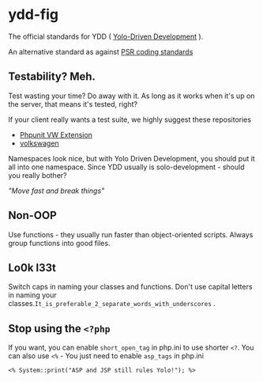 ydd-fig
=======

The official standards for YDD ( [Yolo-Driven Development](http://ruby.zigzo.com/2013/02/24/ydd-guidelines-yolo-driven-development/) ). 

An alternative standard as against [PSR coding standards](http://code.tutsplus.com/tutorials/psr-huh--net-29314) 

Testability? Meh.
-----------------

Test wasting your time? Do away with it. As long as it works when it's up on the server, that means it's tested, right? 

If your client really wants a test suite, we highly suggest these repositories
* [Phpunit VW Extension](https://github.com/hmlb/phpunit-vw)
* [volkswagen](https://github.com/auchenberg/volkswagen)

Namespaces look nice, but with Yolo Driven Development, you should put it all into one namespace. Since YDD usually is solo-development - should you really bother?  

_"Move fast and break things"_

Non-OOP
------

Use functions - they usually run faster than object-oriented scripts. Always group functions into good files.

Lo0k l33t
----------

Switch caps in naming your classes and functions. Don't use capital letters in naming your classes.`It_is_preferable_2_separate_words_with_underscores` .  

Stop using the `<?php `
--------------- 

If you want, you can enable `short_open_tag` in php.ini to use shorter `<?`. 
You can also use `<%` - You just need to enable `asp_tags` in php.ini

`<% System::print("ASP and JSP still rules Yolo!"); %>`
